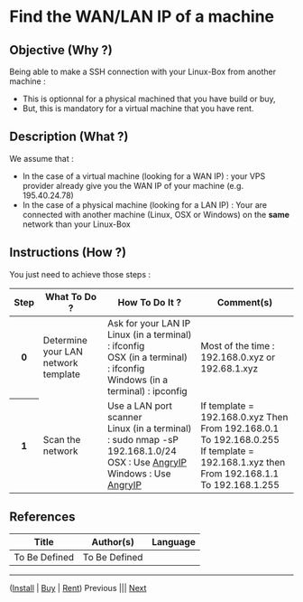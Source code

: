 Find the WAN/LAN IP of a machine
==

Objective (Why ?)
-
Being able to make a SSH connection with your Linux-Box from another machine :
* This is optionnal for a physical machined that you have build or buy, 
* But, this is mandatory for a virtual machine that you have rent.

Description (What ?)
-
We assume that :
* In the case of a virtual machine (looking for a WAN IP) : your VPS provider already give you the WAN IP of your machine (e.g. 195.40.24.78)
*  In the case of a physical machine (looking for a LAN IP) : Your are connected with another machine (Linux, OSX or Windows) on the __same__ network than your Linux-Box

Instructions (How ?)
-
You just need to achieve those steps :
<table>
    <thead>
        <tr>
            <th>Step</th>         
            <th>What To Do ?</th>
            <th>How To Do It ?</th>
            <th>Comment(s)</th>
        </tr>
    </thead>
    <tbody>
        <tr>
            <th>0</th>     
            <td>Determine your LAN network template</td>
            <td>Ask for your LAN IP</br>Linux (in a terminal) : ifconfig</br>OSX (in a terminal) : ifconfig</br>Windows (in a terminal) : ipconfig</td>
            <td>Most of the time : 192.168.0.xyz or 192.68.1.xyz</td>
        </tr>
         <tr>
            <th>1</th>     
            <td>Scan the network</td>
             <td>Use a LAN port scanner</br>Linux (in a terminal) : sudo nmap -sP 192.168.1.0/24</br>OSX : Use <A href="https://angryip.org/download/#mac">AngryIP</A></br>Windows : Use <A href="https://angryip.org/download/#windows">AngryIP</A></td>
            <td>If template = 192.168.0.xyz Then From 192.168.0.1 To 192.168.0.255</br>If template = 192.168.1.xyz then From 192.168.1.1 To 192.168.1.255</td>
        </tr>
    </tbody>
</table>


References
-
<table>
    <thead>
        <tr>
            <th>Title</th>
            <th>Author(s)</th>
            <th>Language</th>
        </tr>
    </thead>
     <tbody>
        <tr>
            <td>To Be Defined</td>
            <td>To Be Defined</td>
            <td></td>
        </tr>
</table>

---
(<A href="https://github.com/babonet13/HelloWorld/tree/master/Machine/2_InstallLinuxDistro">Install</A> | <A href="https://github.com/babonet13/HelloWorld/tree/master/Machine/3_BuyLinuxMachine">Buy</A> | <A href="https://github.com/babonet13/HelloWorld/tree/master/Machine/4_RentVirtualMachine">Rent</A>) Previous ||| <A href="https://github.com/babonet13/HelloWorld/tree/master/Machine/6_SshConnect">Next<A/> 
